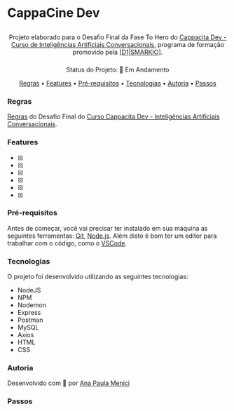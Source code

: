 #  CappaCine Dev


##  
<p align="center">
  Projeto elaborado para o Desafio Final da Fase To Hero do <a href="https://www.cappacita.com.br/">Cappacita Dev - Curso de Inteligências Artificiais Conversacionais</a>, programa de formação promovido pela <a href="https://www.smarkio.com.br">[D1|SMARKIO]</a>. 
</p> 


#####
<p align="center">
  Status do Projeto: 🚀 Em Andamento
</p>


<p align="center">
 <a href="#regras">Regras</a> •
 <a href="#features">Features</a> •
 <a href="#pré-requisitos">Pré-requisitos</a> • 
 <a href="#tecnologias">Tecnologias</a> •  
 <a href="#autoria">Autoria</a> •  
 <a href="#passos">Passos</a>
</p>


### Regras

[Regras](https://docs.google.com/document/d/1uJP3kuXgI0pYeRVmqwOUTwxCVyUpMjS0DS6--TM3Ed4/edit?usp=sharing) do Desafio Final do [Curso Cappacita Dev - Inteligências Artificiais Conversacionais](https://www.cappacita.com.br/).


### Features

- [x] 
- [x] 
- [x] 
- [x] 
- [x] 
- [x] 


### Pré-requisitos

Antes de começar, você vai precisar ter instalado em sua máquina as seguintes ferramentas:
[Git](https://git-scm.com), [Node.js](https://nodejs.org/en/). 
Além disto é bom ter um editor para trabalhar com o código, como o [VSCode](https://code.visualstudio.com/).


### Tecnologias
O projeto foi desenvolvido utilizando as seguintes tecnologias:

- NodeJS
- NPM
- Nodemon
- Express
- Postman
- MySQL
- Axios
- HTML
- CSS


### Autoria

Desenvolvido com 💜 por [Ana Paula Menici](https://www.linkedin.com/anamenici)


### Passos


